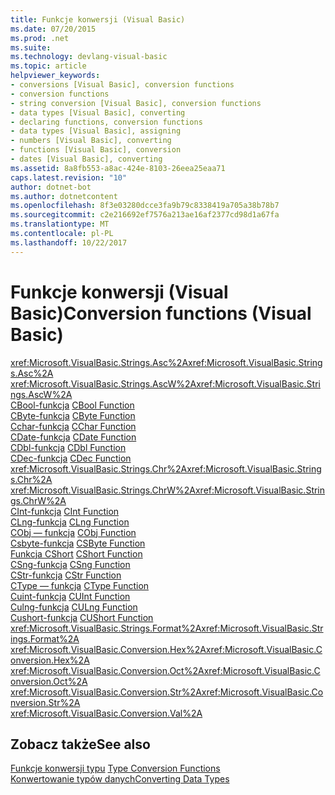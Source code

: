 ```yaml
---
title: Funkcje konwersji (Visual Basic)
ms.date: 07/20/2015
ms.prod: .net
ms.suite: 
ms.technology: devlang-visual-basic
ms.topic: article
helpviewer_keywords:
- conversions [Visual Basic], conversion functions
- conversion functions
- string conversion [Visual Basic], conversion functions
- data types [Visual Basic], converting
- declaring functions, conversion functions
- data types [Visual Basic], assigning
- numbers [Visual Basic], converting
- functions [Visual Basic], conversion
- dates [Visual Basic], converting
ms.assetid: 8a8fb553-a8ac-424e-8103-26eea25eaa71
caps.latest.revision: "10"
author: dotnet-bot
ms.author: dotnetcontent
ms.openlocfilehash: 8f3e03280dcce3fa9b79c8338419a705a38b78b7
ms.sourcegitcommit: c2e216692ef7576a213ae16af2377cd98d1a67fa
ms.translationtype: MT
ms.contentlocale: pl-PL
ms.lasthandoff: 10/22/2017
---
```

# <a name="conversion-functions-visual-basic"></a><span data-ttu-id="8e688-102">Funkcje konwersji (Visual Basic)</span><span class="sxs-lookup"><span data-stu-id="8e688-102">Conversion functions (Visual Basic)</span></span>

<span data-ttu-id="8e688-103"><xref:Microsoft.VisualBasic.Strings.Asc%2A></span><span class="sxs-lookup"><span data-stu-id="8e688-103"><xref:Microsoft.VisualBasic.Strings.Asc%2A></span></span>   
<span data-ttu-id="8e688-104"><xref:Microsoft.VisualBasic.Strings.AscW%2A></span><span class="sxs-lookup"><span data-stu-id="8e688-104"><xref:Microsoft.VisualBasic.Strings.AscW%2A></span></span>   
<span data-ttu-id="8e688-105">[CBool-funkcja](../../../visual-basic/language-reference/functions/type-conversion-functions.md) </span><span class="sxs-lookup"><span data-stu-id="8e688-105">[CBool Function](../../../visual-basic/language-reference/functions/type-conversion-functions.md) </span></span>  
<span data-ttu-id="8e688-106">[CByte-funkcja](../../../visual-basic/language-reference/functions/type-conversion-functions.md) </span><span class="sxs-lookup"><span data-stu-id="8e688-106">[CByte Function](../../../visual-basic/language-reference/functions/type-conversion-functions.md) </span></span>  
<span data-ttu-id="8e688-107">[Cchar-funkcja](../../../visual-basic/language-reference/functions/type-conversion-functions.md) </span><span class="sxs-lookup"><span data-stu-id="8e688-107">[CChar Function](../../../visual-basic/language-reference/functions/type-conversion-functions.md) </span></span>  
<span data-ttu-id="8e688-108">[CDate-funkcja](../../../visual-basic/language-reference/functions/type-conversion-functions.md) </span><span class="sxs-lookup"><span data-stu-id="8e688-108">[CDate Function](../../../visual-basic/language-reference/functions/type-conversion-functions.md) </span></span>  
<span data-ttu-id="8e688-109">[CDbl-funkcja](../../../visual-basic/language-reference/functions/type-conversion-functions.md) </span><span class="sxs-lookup"><span data-stu-id="8e688-109">[CDbl Function](../../../visual-basic/language-reference/functions/type-conversion-functions.md) </span></span>  
<span data-ttu-id="8e688-110">[CDec-funkcja](../../../visual-basic/language-reference/functions/type-conversion-functions.md) </span><span class="sxs-lookup"><span data-stu-id="8e688-110">[CDec Function](../../../visual-basic/language-reference/functions/type-conversion-functions.md) </span></span>  
<span data-ttu-id="8e688-111"><xref:Microsoft.VisualBasic.Strings.Chr%2A></span><span class="sxs-lookup"><span data-stu-id="8e688-111"><xref:Microsoft.VisualBasic.Strings.Chr%2A></span></span>   
<span data-ttu-id="8e688-112"><xref:Microsoft.VisualBasic.Strings.ChrW%2A></span><span class="sxs-lookup"><span data-stu-id="8e688-112"><xref:Microsoft.VisualBasic.Strings.ChrW%2A></span></span>   
<span data-ttu-id="8e688-113">[CInt-funkcja](../../../visual-basic/language-reference/functions/type-conversion-functions.md) </span><span class="sxs-lookup"><span data-stu-id="8e688-113">[CInt Function](../../../visual-basic/language-reference/functions/type-conversion-functions.md) </span></span>  
<span data-ttu-id="8e688-114">[CLng-funkcja](../../../visual-basic/language-reference/functions/type-conversion-functions.md) </span><span class="sxs-lookup"><span data-stu-id="8e688-114">[CLng Function](../../../visual-basic/language-reference/functions/type-conversion-functions.md) </span></span>  
<span data-ttu-id="8e688-115">[CObj — funkcja](../../../visual-basic/language-reference/functions/type-conversion-functions.md) </span><span class="sxs-lookup"><span data-stu-id="8e688-115">[CObj Function](../../../visual-basic/language-reference/functions/type-conversion-functions.md) </span></span>  
<span data-ttu-id="8e688-116">[Csbyte-funkcja](../../../visual-basic/language-reference/functions/type-conversion-functions.md) </span><span class="sxs-lookup"><span data-stu-id="8e688-116">[CSByte Function](../../../visual-basic/language-reference/functions/type-conversion-functions.md) </span></span>  
<span data-ttu-id="8e688-117">[Funkcja CShort](../../../visual-basic/language-reference/functions/type-conversion-functions.md) </span><span class="sxs-lookup"><span data-stu-id="8e688-117">[CShort Function](../../../visual-basic/language-reference/functions/type-conversion-functions.md) </span></span>  
<span data-ttu-id="8e688-118">[CSng-funkcja](../../../visual-basic/language-reference/functions/type-conversion-functions.md) </span><span class="sxs-lookup"><span data-stu-id="8e688-118">[CSng Function](../../../visual-basic/language-reference/functions/type-conversion-functions.md) </span></span>  
<span data-ttu-id="8e688-119">[CStr-funkcja](../../../visual-basic/language-reference/functions/type-conversion-functions.md) </span><span class="sxs-lookup"><span data-stu-id="8e688-119">[CStr Function](../../../visual-basic/language-reference/functions/type-conversion-functions.md) </span></span>  
<span data-ttu-id="8e688-120">[CType — funkcja](../../../visual-basic/language-reference/functions/ctype-function.md) </span><span class="sxs-lookup"><span data-stu-id="8e688-120">[CType Function](../../../visual-basic/language-reference/functions/ctype-function.md) </span></span>  
<span data-ttu-id="8e688-121">[Cuint-funkcja](../../../visual-basic/language-reference/functions/type-conversion-functions.md) </span><span class="sxs-lookup"><span data-stu-id="8e688-121">[CUInt Function](../../../visual-basic/language-reference/functions/type-conversion-functions.md) </span></span>  
<span data-ttu-id="8e688-122">[Culng-funkcja](../../../visual-basic/language-reference/functions/type-conversion-functions.md) </span><span class="sxs-lookup"><span data-stu-id="8e688-122">[CULng Function](../../../visual-basic/language-reference/functions/type-conversion-functions.md) </span></span>  
<span data-ttu-id="8e688-123">[Cushort-funkcja](../../../visual-basic/language-reference/functions/type-conversion-functions.md) </span><span class="sxs-lookup"><span data-stu-id="8e688-123">[CUShort Function](../../../visual-basic/language-reference/functions/type-conversion-functions.md) </span></span>  
<span data-ttu-id="8e688-124"><xref:Microsoft.VisualBasic.Strings.Format%2A></span><span class="sxs-lookup"><span data-stu-id="8e688-124"><xref:Microsoft.VisualBasic.Strings.Format%2A></span></span>   
<span data-ttu-id="8e688-125"><xref:Microsoft.VisualBasic.Conversion.Hex%2A></span><span class="sxs-lookup"><span data-stu-id="8e688-125"><xref:Microsoft.VisualBasic.Conversion.Hex%2A></span></span>   
<span data-ttu-id="8e688-126"><xref:Microsoft.VisualBasic.Conversion.Oct%2A></span><span class="sxs-lookup"><span data-stu-id="8e688-126"><xref:Microsoft.VisualBasic.Conversion.Oct%2A></span></span>   
<span data-ttu-id="8e688-127"><xref:Microsoft.VisualBasic.Conversion.Str%2A></span><span class="sxs-lookup"><span data-stu-id="8e688-127"><xref:Microsoft.VisualBasic.Conversion.Str%2A></span></span>   
<xref:Microsoft.VisualBasic.Conversion.Val%2A>

## <a name="see-also"></a><span data-ttu-id="8e688-128">Zobacz także</span><span class="sxs-lookup"><span data-stu-id="8e688-128">See also</span></span>

<span data-ttu-id="8e688-129">[Funkcje konwersji typu](../../../visual-basic/language-reference/functions/type-conversion-functions.md) </span><span class="sxs-lookup"><span data-stu-id="8e688-129">[Type Conversion Functions](../../../visual-basic/language-reference/functions/type-conversion-functions.md) </span></span>  
[<span data-ttu-id="8e688-130">Konwertowanie typów danych</span><span class="sxs-lookup"><span data-stu-id="8e688-130">Converting Data Types</span></span>](../../../visual-basic/programming-guide/concepts/linq/converting-data-types.md)
